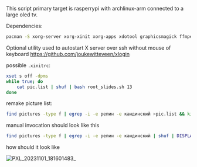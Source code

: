 This script primary target is rasperrypi with archlinux-arm connected to a large oled tv.

Dependencies:
```bash
pacman -S xorg-server xorg-xinit xorg-apps xdotool graphicsmagick ffmpeg some-font
```

Optional utility used to autostart X server over ssh without mouse of keyboard https://github.com/joukewitteveen/xlogin

possible `.xinitrc`:
```bash
xset s off -dpms
while true; do
    cat pic.list | shuf | bash root_slides.sh 13
done
```

remake picture list:
```bash
find pictures -type f | egrep -i -e репин -e кандинский >pic.list && kill $(pgrep -f root_slides.sh)
```

manual invocation should look like this
```bash
find pictures -type f | egrep -i -e репин -e кандинский | shuf | DISPLAY=:0 bash root_slides.sh
```

how should it look like

![PXL_20231101_181601483_](https://github.com/yekm/root_slides/assets/205196/d9c33409-5c18-4fd2-ace1-ee2ca9363e8e)

